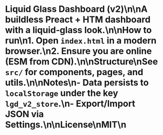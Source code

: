 # Liquid Glass Dashboard (v2)\n\nA buildless Preact + HTM dashboard with a liquid‑glass look.\n\n**How to run**\n1. Open `index.html` in a modern browser.\n2. Ensure you are online (ESM from CDN).\n\n**Structure**\nSee `src/` for components, pages, and utils.\n\n**Notes**\n- Data persists to `localStorage` under the key `lgd_v2_store`.\n- Export/Import JSON via Settings.\n\n**License**\nMIT\n